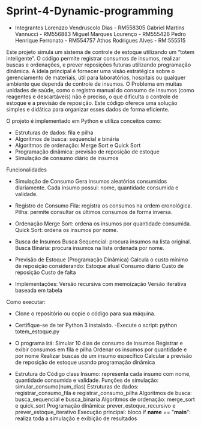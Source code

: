 # Sprint-4-Dynamic-programming
- Integrantes
Lorenzzo Vendruscolo Dias - RM558305 
Gabriel Martins Vannucci - RM556883 
Miguel Marques Lourenço - RM555426 
Pedro Henrique Ferronato - RM554757 
Athos Rodrigues Alves - RM:555515

Este projeto simula um sistema de controle de estoque utilizando um “totem inteligente”. O código permite registrar consumos de insumos, realizar buscas e ordenações, e prever reposições futuras utilizando programação dinâmica. A ideia principal é fornecer uma visão estratégica sobre o gerenciamento de materiais, útil para laboratórios, hospitais ou qualquer ambiente que dependa de controle de insumos. O Problema em muitas unidades de saúde, como o registro manual do consumo de insumos (como reagentes e descartáveis) não é preciso, o que dificulta o controle de estoque e a previsão de reposição. Este código oferece uma solução simples e didática para organizar esses dados de forma eficiente.

O projeto é implementado em Python e utiliza conceitos como:

- Estruturas de dados: fila e pilha
- Algoritmos de busca: sequencial e binária
- Algoritmos de ordenação: Merge Sort e Quick Sort
- Programação dinâmica: previsão de reposição de estoque
- Simulação de consumo diário de insumos

Funcionalidades

- Simulação de Consumo
Gera insumos aleatórios consumidos diariamente.
Cada insumo possui: nome, quantidade consumida e validade.

- Registro de Consumo
Fila: registra os consumos na ordem cronológica.
Pilha: permite consultar os últimos consumos de forma inversa.

- Ordenação
Merge Sort: ordena os insumos por quantidade consumida.
Quick Sort: ordena os insumos por nome.

- Busca de Insumos
Busca Sequencial: procura insumos na lista original.
Busca Binária: procura insumos na lista ordenada por nome.

- Previsão de Estoque (Programação Dinâmica)
Calcula o custo mínimo de reposição considerando:
Estoque atual
Consumo diário
Custo de reposição
Custo de falta

- Implementações:
Versão recursiva com memoização
Versão iterativa baseada em tabela

Como executar:
- Clone o repositório ou copie o código para sua máquina.
- Certifique-se de ter Python 3 instalado.
-Execute o script: python totem_estoque.py

- O programa irá:
Simular 10 dias de consumo de insumos
Registrar e exibir consumos em fila e pilha
Ordenar os insumos por quantidade e por nome
Realizar buscas de um insumo específico
Calcular a previsão de reposição de estoque usando programação dinâmica

- Estrutura do Código
class Insumo: representa cada insumo com nome, quantidade consumida e validade.
Funções de simulação: simular_consumo(num_dias)
Estruturas de dados: registrar_consumo_fila e registrar_consumo_pilha
Algoritmos de busca: busca_sequencial e busca_binaria
Algoritmos de ordenação: merge_sort e quick_sort
Programação dinâmica: prever_estoque_recursivo e prever_estoque_iterativo
Execução principal: bloco if __name__ == "__main__": realiza toda a simulação e exibição de resultados
